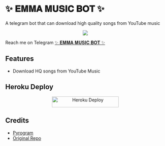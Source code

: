 # ✨ 𝐄𝐌𝐌𝐀 𝐌𝐔𝐒𝐈𝐂 𝐁𝐎𝐓 ✨
A telegram bot that can download high quality songs from YouTube music
<p align="center">
  <img src="https://telegra.ph/file/e561880f97698b813a688.jpg">
</p>

Reach me on Telegram [✨ 𝐄𝐌𝐌𝐀 𝐌𝐔𝐒𝐈𝐂 𝐁𝐎𝐓 ✨](https://t.me/EmmaMusicPlayerBot)

## Features

- Download HQ songs from YouTube Music

## Heroku Deploy

<p align="center"><a href="https://heroku.com/deploy?template=https://github.com/kasunthamadushanka/EMMAMUSIC-BOT"> <img src="https://img.shields.io/badge/Deploy%20To%20Heroku-blueviolet?style=for-the-badge&logo=heroku" alt="Heroku Deploy" width="210" height="34.45"/></a></p>

## Credits

- [Pyrogram](https://github.com/pyrogram)
- [Original Repo](https://github.com/ImJanindu/JESongBot.git)
